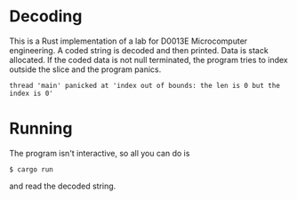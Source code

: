 # Decoding
This is a Rust implementation of a lab for D0013E Microcomputer engineering. A coded string is decoded and then printed. Data is stack allocated. If the coded data is not null terminated, the program tries to index outside the slice and the program panics.

```
thread 'main' panicked at 'index out of bounds: the len is 0 but the index is 0'
```

# Running
The program isn't interactive, so all you can do is

```$ cargo run``` 

and read the decoded string.
